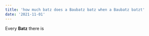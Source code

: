 ```yaml
---
title: 'how much batz does a Baubatz batz when a Baubatz batzt'
date: '2021-11-01'
---
```


Every **Batz** there is 